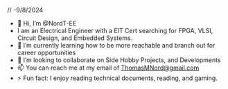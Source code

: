 // -9/8/2024

- 👋 Hi, I’m @NordT-EE
- I am an Electrical Engineer with a EIT Cert searching for FPGA, VLSI, Circuit Design, and Embedded Systems.
- 🌱 I’m currently learning how to be more reachable and branch out for career opportunities
- 💞️ I’m looking to collaborate on Side Hobby Projects, and Developments
- 📫 You can reach me at my email of ThomasMNord@gmail.com
- ⚡ Fun fact: I enjoy reading technical documents, reading, and gaming.

<!---
NordT-EE/NordT-EE is a ✨ special ✨ repository because its `README.md` (this file) appears on your GitHub profile.
You can click the Preview link to take a look at your changes.
--->
